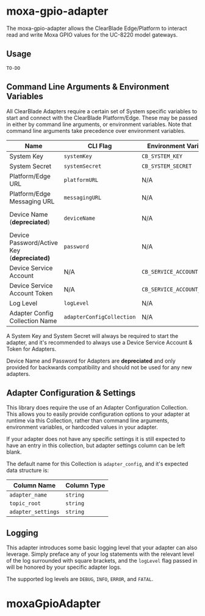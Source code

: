 # moxa-gpio-adapter
The moxa-gpio-adapter allows the ClearBlade Edge/Platform to interact read and write Moxa GPIO values for the UC-8220 model gateways.

## Usage
```
TO-DO
```

## Command Line Arguments & Environment Variables
All ClearBlade Adapters require a certain set of System specific variables to start and connect with the ClearBlade Platform/Edge. These may be passed in either by command line arguments, or environment variables. Note that command line arguments take precedence over environment variables.

| Name | CLI Flag | Environment Variable | Default |
| --- | --- | --- | --- |
| System Key | `systemKey` | `CB_SYSTEM_KEY` | N/A |
| System Secret | `systemSecret` | `CB_SYSTEM_SECRET` | N/A |
| Platform/Edge URL | `platformURL` | N/A | `http://localhost:9000` |
| Platform/Edge Messaging URL | `messagingURL` | N/A | `localhost:1883` |
| Device Name (**depreciated**) | `deviceName` | N/A | `adapterName` provided when calling `adapter_library.ParseArguments` |
| Device Password/Active Key (**depreciated)** | `password` | N/A | N/A |
| Device Service Account | N/A | `CB_SERVICE_ACCOUNT` | N/A |
| Device Service Account Token | N/A | `CB_SERVICE_ACCOUNT_TOKEN` | N/A |
| Log Level | `logLevel` | N/A | `info` |
| Adapter Config Collection Name | `adapterConfigCollection` | N/A | `adapter_config` |

A System Key and System Secret will always be required to start the adapter, and it's recommended to always use a Device Service Account & Token for Adapters. 

Device Name and Password for Adapters are **depreciated** and only provided for backwards compatibility and should not be used for any new adapters.


## Adapter Configuration & Settings
This library does require the use of an Adapter Configuration Collection. This allows you to easily provide configuration options to your adapter at runtime via this Collection, rather than command line arguments, environment variables, or hardcoded values in your adapter. 

If your adapter does not have any specific settings it is still expected to have an entry in this collection, but adapter settings column can be left blank.

The default name for this Collection is `adapter_config`, and it's expected data structure is:

| Column Name | Column Type |
| --- | --- |
| `adapter_name` | `string` |
| `topic_root` | `string` |
| `adapter_settings` | `string` |

## Logging
This adapter introduces some basic logging level that your adapter can also leverage. Simply preface any of your log statements with the relevant level of the log surrounded with square brackets, and the `logLevel` flag passed in will be honored by your specific adapter logs. 

The supported log levels are `DEBUG`, `INFO`, `ERROR`, and `FATAL`.

# moxaGpioAdapter
